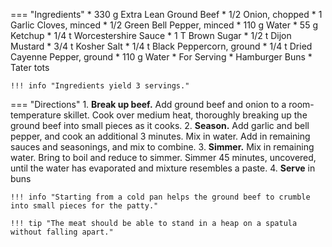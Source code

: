 === "Ingredients"
    * 330 g Extra Lean Ground Beef
    * 1/2 Onion, chopped
    * 1 Garlic Cloves, minced
    * 1/2 Green Bell Pepper, minced
    * 110 g Water
    * 55 g Ketchup
    * 1/4 t Worcestershire Sauce
    * 1 T Brown Sugar
    * 1/2 t Dijon Mustard
    * 3/4 t Kosher Salt
    * 1/4 t Black Peppercorn, ground
    * 1/4 t Dried Cayenne Pepper, ground
    * 110 g Water
    * For Serving
        * Hamburger Buns
        * Tater tots

    !!! info "Ingredients yield 3 servings."

=== "Directions"
    1. **Break up beef.** Add ground beef and onion to a room-temperature skillet. Cook over medium heat, thoroughly breaking up the ground beef into small pieces as it cooks.
    2. **Season.** Add garlic and bell pepper, and cook an additional 3 minutes. Mix in water. Add in remaining sauces and seasonings, and mix to combine.
    3. **Simmer.** Mix in remaining water. Bring to boil and reduce to simmer. Simmer 45 minutes, uncovered, until the water has evaporated and mixture resembles a paste.
    4. **Serve** in buns

    !!! info "Starting from a cold pan helps the ground beef to crumble into small pieces for the patty."

    !!! tip "The meat should be able to stand in a heap on a spatula without falling apart."

[^foodwishes]:
    Mitzewich, John. ["More Edible Irony: Sloppy Joes, Not that Sloppy."](https://foodwishes.blogspot.com/2010/03/sloppy-joes-recipe-video.html) *Food Wishes.* 30 March 2010.
